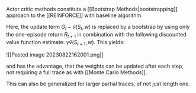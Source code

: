 Actor critic methods constitute a [[Bootstrap Methods|bootstrapping]] approach to the [[REINFORCE]] with baseline algorithm.

Here, the update term $G_t - \hat{v}(S_t, w)$ is replaced by a bootstrap by using only the one-episode return $R_{t + 1}$ in combination with the following discounted value function estimate: $\gamma \hat{v}(S_{t+1}, w)$.
This yields:

![[Pasted image 20230822162001.png]]

and has the advantage, that the weights can be updated after each step, not requiring a full trace as with [[Monte Carlo Methods]].

This can also be generalized for larger partial traces, of not just length one.
